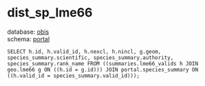# dist_sp_lme66
database: [obis](../)  
schema: [portal](portal)  

    SELECT h.id, h.valid_id, h.nexcl, h.nincl, g.geom, species_summary.scientific, species_summary.authority, species_summary.rank_name FROM ((summaries.lme66_valids h JOIN geo.lme66 g ON ((h.id = g.id))) JOIN portal.species_summary ON ((h.valid_id = species_summary.valid_id)));
